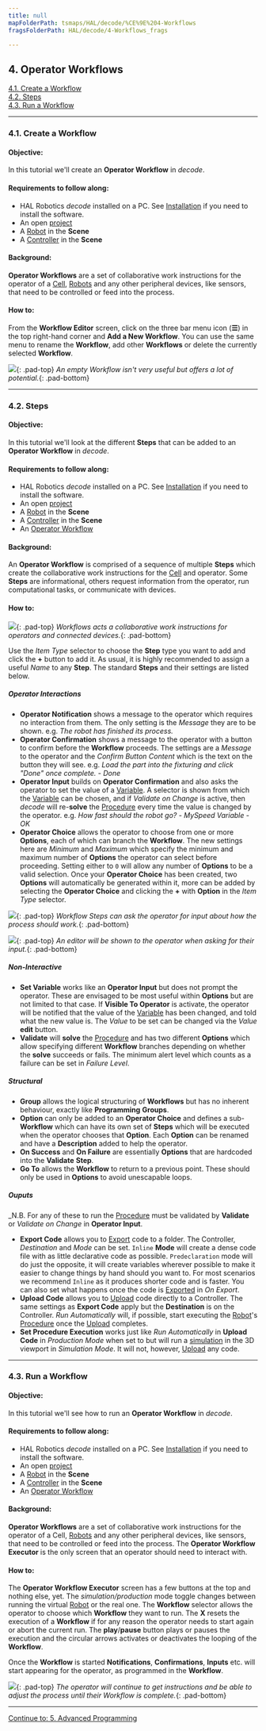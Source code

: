 ```yaml
---
title: null
mapFolderPath: tsmaps/HAL/decode/%CE%9E%204-Workflows
fragsFolderPath: HAL/decode/4-Workflows_frags

---
```



<!-- tsGuideRenderComment {"guide":{"id":"fdLBn12Cn","path":"HAL/decode","fragmentFolderPath":"HAL/decode/4-Workflows_frags"},"fragment":{"id":"fdLBn12Cn","topLevelMapKey":"cQbYbd02OI","mapKeyChain":"cQbYbd02OI","guideID":"fdLBn1184","guidePath":"c:/GitHub/MuddySpud/MuddySpud.github.io/tsmaps/HAL/decode/4-Workflows.tsmap","parentFragmentID":null,"chartKey":"cQbYbd02OI","options":[]}} -->

## 4. Operator Workflows

[4.1. Create a Workflow](#41-create-a-workflow)  
[4.2. Steps](#42-steps)   
[4.3. Run a Workflow](#43-run-a-workflow)  

---
### 4.1. Create a Workflow

#### Objective:

In this tutorial we'll create an **Operator Workflow** in _decode_.

#### Requirements to follow along:

- HAL Robotics _decode_ installed on a PC. See [Installation](/HAL/Overview/0-Administration-and-Setup#01-install) if you need to install the software.
- An open [project](/HAL/decode/1-Getting-Started#11-projects)
- A [Robot](/HAL/Overview/Glossary#manipulator) in the **Scene**
- A [Controller](/HAL/Overview/Glossary#controller) in the **Scene**

#### Background:

**Operator Workflows** are a set of collaborative work instructions for the operator of a [Cell](/HAL/Overview/Glossary#cell), [Robots](/HAL/Overview/Glossary#motion-action) and any other peripheral devices, like sensors, that need to be controlled or feed into the process.

#### How to:

From the **Workflow Editor** screen, click on the three bar menu icon (**☰**) in the top right-hand corner and **Add a New Workflow**. You can use the same menu to rename the **Workflow**, add other **Workflows** or delete the currently selected **Workflow**.

[<img src="/HAL/assets/images/decode/04-WorkflowEditor/WorkflowEditor-Create.gif">](/HAL/assets/images/decode/04-WorkflowEditor/WorkflowEditor-Create.gif){: .pad-top}
<em>An empty Workflow isn't very useful but offers a lot of potential.</em>{: .pad-bottom}

---
### 4.2. Steps

#### Objective:

In this tutorial we'll look at the different **Steps** that can be added to an **Operator Workflow** in _decode_.

#### Requirements to follow along:

- HAL Robotics _decode_ installed on a PC. See [Installation](/HAL/Overview/0-Administration-and-Setup#01-install) if you need to install the software.
- An open [project](/HAL/decode/1-Getting-Started#11-projects)
- A [Robot](/HAL/Overview/Glossary#manipulator) in the **Scene**
- A [Controller](/HAL/Overview/Glossary#controller) in the **Scene**
- An [Operator Workflow](#41-create-a-workflow)

#### Background:

An **Operator Workflow** is comprised of a sequence of multiple **Steps** which create the collaborative work instructions for the [Cell](/HAL/Overview/Glossary#cell) and operator. Some **Steps** are informational, others request information from the operator, run computational tasks, or communicate with devices.

#### How to:

[<img src="/HAL/assets/images/decode/04-WorkflowEditor/WorkflowEditor-Complete.png">](/HAL/assets/images/decode/04-WorkflowEditor/WorkflowEditor-Complete.png){: .pad-top}
<em>Workflows acts a collaborative work instructions for operators and connected devices.</em>{: .pad-bottom}

Use the _Item Type_ selector to choose the **Step** type you want to add and click the **+** button to add it. As usual, it is highly recommended to assign a useful _Name_ to any **Step**. The standard **Steps** and their settings are listed below.

##### Operator Interactions
- **Operator Notification** shows a message to the operator which requires no interaction from them. The only setting is the _Message_ they are to be shown. e.g. _The robot has finished its process._
- **Operator Confirmation** shows a message to the operator with a button to confirm before the **Workflow** proceeds. The settings are a _Message_ to the operator and the _Confirm Button Content_ which is the text on the button they will see. e.g. _Load the part into the fixturing and click "Done" once complete._ - _Done_
- **Operator Input** builds on **Operator Confirmation** and also asks the operator to set the value of a [Variable](/HAL/decode/1-Getting-Started#14-variables). A selector is shown from which the [Variable](/HAL/decode/1-Getting-Started#14-variables) can be chosen, and if _Validate on Change_ is active, then _decode_ will re-**solve** the [Procedure](/HAL/Overview/Glossary#procedure) every time the value is changed by the operator. e.g. _How fast should the robot go?_ - _MySpeed Variable_ - _OK_
- **Operator Choice** allows the operator to choose from one or more **Options**, each of which can branch the **Workflow**. The new settings here are _Minimum_ and _Maximum_ which specify the minimum and maximum number of **Options** the operator can select before proceeding. Setting either to `0` will allow any number of **Options** to be a valid selection. Once your **Operator Choice** has been created, two **Options** will automatically be generated within it, more can be added by selecting the **Operator Choice** and clicking the **+** with **Option** in the _Item Type_ selector.

[<img src="/HAL/assets/images/decode/04-WorkflowEditor/WorkflowEditor-OperatorInput.png">](/HAL/assets/images/decode/04-WorkflowEditor/WorkflowEditor-OperatorInput.png){: .pad-top}
<em>Workflow Steps can ask the operator for input about how the process should work.</em>{: .pad-bottom}

[<img src="/HAL/assets/images/decode/05-WorkflowExecutor/WorkflowExecutor-OperatorInput.png">](/HAL/assets/images/decode/05-WorkflowExecutor/WorkflowExecutor-OperatorInput.png){: .pad-top}
<em>An editor will be shown to the operator when asking for their input.</em>{: .pad-bottom}

##### Non-Interactive
- **Set Variable** works like an **Operator Input** but does not prompt the operator. These are envisaged to be most useful within **Options** but are not limited to that case. If **Visible To Operator** is activate, the operator will be notified that the value of the [Variable](/HAL/decode/1-Getting-Started#14-variables) has been changed, and told what the new value is. The _Value_ to be set can be changed via the _Value_ **edit** button.
- **Validate** will **solve** the [Procedure](/HAL/Overview/Glossary#procedure) and has two different **Options** which allow specifying different **Workflow** branches depending on whether the **solve** succeeds or fails. The minimum alert level which counts as a failure can be set in _Failure Level_.

##### Structural
- **Group** allows the logical structuring of **Workflows** but has no inherent behaviour, exactly like **Programming** **Groups**.
- **Option** can only be added to an **Operator Choice** and defines a sub-**Workflow** which can have its own set of **Steps** which will be executed when the operator chooses that **Option**. Each **Option** can be renamed and have a **Description** added to help the operator.
- **On Success** and **On Failure** are essentially **Options** that are hardcoded into the **Validate** **Step**.
- **Go To** allows the **Workflow** to return to a previous point. These should only be used in **Options** to avoid unescapable loops.

##### Ouputs
_N.B. For any of these to run the [Procedure](/HAL/Overview/Glossary#procedure) must be validated by **Validate** or _Validate on Change_ in **Operator Input**.
- **Export Code** allows you to [Export](/HAL/Overview/Glossary#export) code to a folder. The Controller, _Destination_ and _Mode_ can be set. `Inline` **Mode** will create a dense code file with as little declarative code as possible. `Predeclaration` mode will do just the opposite, it will create variables wherever possible to make it easier to change things by hand should you want to. For most scenarios we recommend `Inline` as it produces shorter code and is faster. You can also set what happens once the code is [Exported](/HAL/Overview/Glossary#export) in _On Export_.
- **Upload Code** allows you to [Upload](/HAL/Overview/Glossary#upload) code directly to a Controller. The same settings as **Export Code** apply but the **Destination** is on the Controller. _Run Automatically_ will, if possible, start executing the [Robot](/HAL/Overview/Glossary#manipulator)'s [Procedure](/HAL/Overview/Glossary#procedure) once the [Upload](/HAL/Overview/Glossary#upload) completes.
- **Set Procedure Execution** works just like _Run Automatically_ in **Upload Code** in _Production Mode_ when set to but will run a [simulation](/HAL/Overview/Glossary#73-simulation) in the 3D viewport in _Simulation Mode_. It will not, however, [Upload](/HAL/Overview/Glossary#upload) any code.

---
### 4.3. Run a Workflow

#### Objective:

In this tutorial we'll see how to run an **Operator Workflow** in _decode_.

#### Requirements to follow along:

- HAL Robotics _decode_ installed on a PC. See [Installation](/HAL/Overview/0-Administration-and-Setup#01-install) if you need to install the software.
- An open [project](/HAL/decode/1-Getting-Started#11-projects)
- A [Robot](/HAL/Overview/Glossary#manipulator) in the **Scene**
- A [Controller](/HAL/Overview/Glossary#controller) in the **Scene**
- An [Operator Workflow](#41-create-a-workflow)

#### Background:

**Operator Workflows** are a set of collaborative work instructions for the operator of a Cell, [Robots](/HAL/Overview/Glossary#motion-action) and any other peripheral devices, like sensors, that need to be controlled or feed into the process. The **Operator Workflow Executor** is the only screen that an operator should need to interact with.

#### How to:

The **Operator Workflow Executor** screen has a few buttons at the top and nothing else, yet. The _simulation/production_ mode toggle changes between running the virtual [Robot](/HAL/Overview/Glossary#manipulator) or the real one. The **Workflow** selector allows the operator to choose which **Workflow** they want to run. The **X** resets the execution of a **Workflow** if for any reason the operator needs to start again or abort the current run. The **play**/**pause** button plays or pauses the execution and the circular arrows activates or deactivates the looping of the **Workflow**.

Once the **Workflow** is started **Notifications**, **Confirmations**, **Inputs** etc. will start appearing for the operator, as programmed in the **Workflow**.

[<img src="/HAL/assets/images/decode/05-WorkflowExecutor/WorkflowExecutor-Simulation-FastExecution.gif">](/HAL/assets/images/decode/05-WorkflowExecutor/WorkflowExecutor-Simulation-FastExecution.gif){: .pad-top}
<em>The operator will continue to get instructions and be able to adjust the process until their Workflow is complete.</em>{: .pad-bottom}

---

[Continue to: 5. Advanced Programming](/HAL/decode/5-Advanced-Programming#5-advanced-programming)